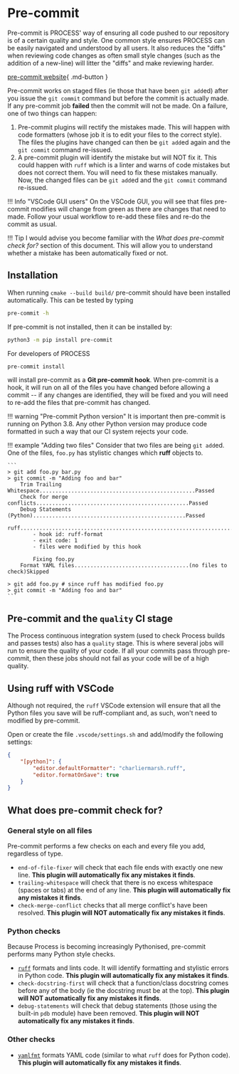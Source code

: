 # Pre-commit

Pre-commit is PROCESS' way of ensuring all code pushed to our repository is of a certain quality 
and style. One common style ensures PROCESS can be easily navigated and understood by all users. It 
also reduces the "diffs" when reviewing code changes as often small style changes (such as the 
addition of a new-line) will litter the "diffs" and make reviewing harder.

[pre-commit website](https://pre-commit.com/#top_level-files){ .md-button }

Pre-commit works on staged files (ie those that have been `git add`ed) after you issue the 
`git commit` command but before the commit is actually made. If any pre-commit job **failed** then 
the commit will not be made. On a failure, one of two things can happen:

1. Pre-commit plugins will rectify the mistakes made. This will happen with code formatters 
   (whose job it is to edit your files to the correct style). The files the plugins have changed 
    can then be `git add`ed again and the `git commit` command re-issued.
2. A pre-commit plugin will identify the mistake but will NOT fix it. This could happen with 
   `ruff` which is a linter and warns of code mistakes but does not correct them. You will need 
   to fix these mistakes manually. Now, the changed files can be `git add`ed and the `git commit` command re-issued.

!!! Info "VSCode GUI users"
    On the VSCode GUI, you will see that files pre-commit modifies will change from green as 
    there are changes that need to made. Follow your usual workflow to re-add these files and re-do the commit as usual.

!!! Tip
    I would advise you become familiar with the *What does pre-commit check for?* section of this 
    document. This will allow you to understand whether a mistake has been automatically fixed or not.


## Installation

When running `cmake --build build/` pre-commit should have been installed automatically. This can 
be tested by typing

```bash
pre-commit -h
```

If pre-commit is not installed, then it can be installed by:

```bash
python3 -m pip install pre-commit
```

For developers of PROCESS

```bash
pre-commit install
```

will install pre-commit as a **Git pre-commit hook**. When pre-commit is a hook, it will run on all of the 
files you have changed before allowing a commit -- if any changes are identified, they will be 
fixed and you will need to re-add the files that pre-commit has changed.

!!! warning "Pre-commit Python version"
    It is important then pre-commit is running on Python 3.8. Any other Python version may 
    produce code formatted in such a way that our CI system rejects your code.

!!! example "Adding two files"
    Consider that two files are being `git add`ed.
    One of the files, `foo.py` has stylistic changes which **ruff** objects to.

    ```
    > git add foo.py bar.py
    > git commit -m "Adding foo and bar"
        Trim Trailing Whitespace.................................................Passed
        Check for merge conflicts................................................Passed
        Debug Statements (Python)................................................Passed
        ruff.....................................................................Failed
            - hook id: ruff-format
            - exit code: 1
            - files were modified by this hook

            Fixing foo.py
        Format YAML files....................................(no files to check)Skipped

    > git add foo.py # since ruff has modified foo.py
    > git commit -m "Adding foo and bar"
    ```

## Pre-commit and the `quality` CI stage
The Process continuous integration system (used to check Process builds and passes tests) also has 
a `quality` stage. This is where several jobs will run to ensure the quality of your code. If all 
your commits pass through pre-commit, then these jobs should not fail as your code will be of a high quality.

## Using ruff with VSCode
Although not required, the `ruff` VSCode extension will ensure that all the Python files you save 
will be ruff-compliant and, as such, won't need to modified by pre-commit.

Open or create the file `.vscode/settings.sh` and add/modify the following settings:
```json
{
    "[python]": {
        "editor.defaultFormatter": "charliermarsh.ruff",
        "editor.formatOnSave": true
    }
}
```

## What does pre-commit check for?

### General style on all files

Pre-commit performs a few checks on each and every file you add, regardless of type.

* `end-of-file-fixer` will check that each file ends with exactly one new line. **This plugin will automatically fix any mistakes it finds**.
* `trailing-whitespace` will check that there is no excess whitespace (spaces or tabs) at the 
  end of any line. **This plugin will automatically fix any mistakes it finds**.
* `check-merge-conflict` checks that all merge conflict's have been resolved. **This plugin will NOT automatically fix any mistakes it finds**.

### Python checks

Because Process is becoming increasingly Pythonised, pre-commit performs many Python style checks.

* [`ruff`](https://github.com/astral-sh/ruff) formats and lints code. It will identify formatting and stylistic errors in Python code. **This plugin will automatically fix any mistakes it finds**.
* `check-docstring-first` will check that a function/class docstring comes before any of the body 
  (ie the docstring must be at the top). **This plugin will NOT automatically fix any mistakes it finds**.
* `debug-statements` will check that debug statements (those using the built-in `pdb` module) 
  have been removed. **This plugin will NOT automatically fix any mistakes it finds**.

### Other checks

* [`yamlfmt`](https://github.com/jumanjihouse/pre-commit-hook-yamlfmt) formats YAML code (similar 
  to what `ruff` does for Python code). **This plugin will automatically fix any mistakes it finds**.
